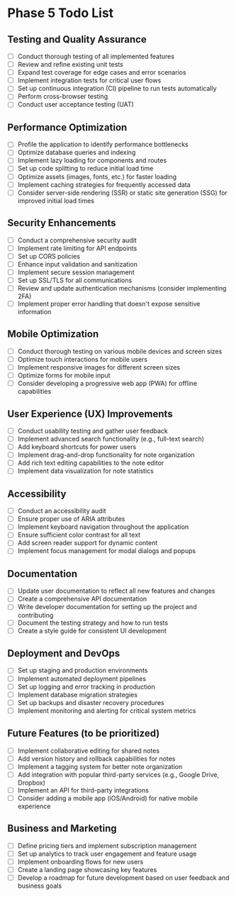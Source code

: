# Phase 5 Todo List

## Testing and Quality Assurance

* [ ] Conduct thorough testing of all implemented features
* [ ] Review and refine existing unit tests
* [ ] Expand test coverage for edge cases and error scenarios
* [ ] Implement integration tests for critical user flows
* [ ] Set up continuous integration (CI) pipeline to run tests automatically
* [ ] Perform cross-browser testing
* [ ] Conduct user acceptance testing (UAT)

## Performance Optimization

* [ ] Profile the application to identify performance bottlenecks
* [ ] Optimize database queries and indexing
* [ ] Implement lazy loading for components and routes
* [ ] Set up code splitting to reduce initial load time
* [ ] Optimize assets (images, fonts, etc.) for faster loading
* [ ] Implement caching strategies for frequently accessed data
* [ ] Consider server-side rendering (SSR) or static site generation (SSG) for improved initial load times

## Security Enhancements

* [ ] Conduct a comprehensive security audit
* [ ] Implement rate limiting for API endpoints
* [ ] Set up CORS policies
* [ ] Enhance input validation and sanitization
* [ ] Implement secure session management
* [ ] Set up SSL/TLS for all communications
* [ ] Review and update authentication mechanisms (consider implementing 2FA)
* [ ] Implement proper error handling that doesn't expose sensitive information

## Mobile Optimization

* [ ] Conduct thorough testing on various mobile devices and screen sizes
* [ ] Optimize touch interactions for mobile users
* [ ] Implement responsive images for different screen sizes
* [ ] Optimize forms for mobile input
* [ ] Consider developing a progressive web app (PWA) for offline capabilities

## User Experience (UX) Improvements

* [ ] Conduct usability testing and gather user feedback
* [ ] Implement advanced search functionality (e.g., full-text search)
* [ ] Add keyboard shortcuts for power users
* [ ] Implement drag-and-drop functionality for note organization
* [ ] Add rich text editing capabilities to the note editor
* [ ] Implement data visualization for note statistics

## Accessibility

* [ ] Conduct an accessibility audit
* [ ] Ensure proper use of ARIA attributes
* [ ] Implement keyboard navigation throughout the application
* [ ] Ensure sufficient color contrast for all text
* [ ] Add screen reader support for dynamic content
* [ ] Implement focus management for modal dialogs and popups

## Documentation

* [ ] Update user documentation to reflect all new features and changes
* [ ] Create a comprehensive API documentation
* [ ] Write developer documentation for setting up the project and contributing
* [ ] Document the testing strategy and how to run tests
* [ ] Create a style guide for consistent UI development

## Deployment and DevOps

* [ ] Set up staging and production environments
* [ ] Implement automated deployment pipelines
* [ ] Set up logging and error tracking in production
* [ ] Implement database migration strategies
* [ ] Set up backups and disaster recovery procedures
* [ ] Implement monitoring and alerting for critical system metrics

## Future Features (to be prioritized)

* [ ] Implement collaborative editing for shared notes
* [ ] Add version history and rollback capabilities for notes
* [ ] Implement a tagging system for better note organization
* [ ] Add integration with popular third-party services (e.g., Google Drive, Dropbox)
* [ ] Implement an API for third-party integrations
* [ ] Consider adding a mobile app (iOS/Android) for native mobile experience

## Business and Marketing

* [ ] Define pricing tiers and implement subscription management
* [ ] Set up analytics to track user engagement and feature usage
* [ ] Implement onboarding flows for new users
* [ ] Create a landing page showcasing key features
* [ ] Develop a roadmap for future development based on user feedback and business goals